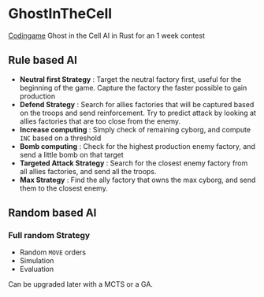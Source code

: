 # GhostInTheCell
[Codingame](https://www.codingame.com/leaderboards/challenge/ghost-in-the-cell) Ghost in the Cell AI in Rust for an 1 week contest

## Rule based AI
- **Neutral first Strategy** : Target the neutral factory first, useful for the beginning of the game. Capture the factory the faster possible to gain production
- **Defend Strategy** : Search for allies factories that will be captured based on the troops and send reinforcement. Try to predict attack by looking at allies factories that are too close from the enemy.
- **Increase computing** : Simply check of remaining cyborg, and compute `INC` based on a threshold
- **Bomb computing** : Check for the highest production enemy factory, and send a little bomb on that target
- **Targeted Attack Strategy** : Search for the closest enemy factory from all allies factories, and send all the troops.
- **Max Strategy** : Find the ally factory that owns the max cyborg, and send them to the closest enemy.

## Random based AI

### Full random Strategy

- Random `MOVE` orders
- Simulation
- Evaluation

Can be upgraded later with a MCTS or a GA.

